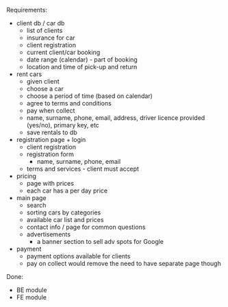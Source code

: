 Requirements:
- client db / car db
    - list of clients
    - insurance for car
    - client registration
    - current client/car booking
    - date range (calendar) - part of booking
    - location and time of pick-up and return
- rent cars
  - given client
  - choose a car
  - choose a period of time (based on calendar)
  - agree to terms and conditions
  - pay when collect
  - name, surname, phone, email, address, driver licence provided (yes/no), primary key, etc
  - save rentals to db
- registration page + login
  -  client registration
  - registration form
    - name, surname, phone, email
  - terms and services - client must accept
- pricing
  - page with prices
  - each car has a per day price
- main page
  - search
  - sorting cars by categories
  - available car list and prices
  - contact info / page for common questions 
  - advertisements
    - a banner section to sell adv spots for Google
- payment
  - payment options available for clients
  - pay on collect would remove the need to have separate page though

Done:
- BE module
- FE module